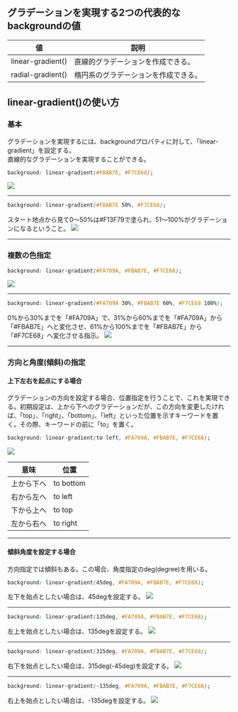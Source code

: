 ## グラデーションを実現する2つの代表的なbackgroundの値
|値|説明|
|-|-|
|linear-gradient()|直線的グラデーションを作成できる。|
|radial-gradient()|楕円系のグラデーションを作成できる。|

## linear-gradient()の使い方
### 基本
グラデーションを実現するには、backgroundプロパティに対して、「linear-gradient」を設定する。<br>
直線的なグラデーションを実現することができる。
```css
background: linear-gradient(#FBAB7E, #F7CE68);
```
<img src="https://creive.me/wp-content/uploads/2018/11/3e296a8a31238f72a8c73342f7261ae5.png">

---

```css
background: linear-gradient(#FBAB7E 50%, #F7CE68);
```
スタート地点から見て0〜50%は#F13F79で塗られ、51〜100%がグラデーションになるということ。
<img src="https://creive.me/wp-content/uploads/2018/11/a0fc8af6afb91fb14522f49d6331cda3.png">

---

### 複数の色指定
```css
background: linear-gradient(#FA709A, #FBAB7E, #F7CE68);
```
<img src="https://creive.me/wp-content/uploads/2018/11/ead92844305f54fe5533c69f03471b5c.png">
          
---

```css
background: linear-gradient(#FA709A 30%, #FBAB7E 60%, #F7CE68 100%);
```
0%から30%までを「#FA709A」で、31%から60%までを「#FA709A」から「#FBAB7E」へと変化させ、61%から100%までを「#FBAB7E」から「#F7CE68」へ変化させる指示。
<img src="https://creive.me/wp-content/uploads/2018/11/b9ad2c0acf311d47fa5a51e0d66ec799.png">

---

### 方向と角度(傾斜)の指定
#### 上下左右を起点にする場合
グラデーションの方向を設定する場合、位置指定を行うことで、これを実現できる。初期設定は、上から下へのグラデーションだが、この方向を変更したければ、「top」、「right」、「bottom」、「left」といった位置を示すキーワードを置く。その際、キーワードの前に「to」を置く。
```css
background: linear-gradient(to left, #FA709A, #FBAB7E, #F7CE68);
```
<img src="https://creive.me/wp-content/uploads/2018/11/f2d129b30518126cbd3b503e57df890a.png">

|意味|位置|
|-|-|
|上から下へ|to bottom|
|右から左へ|to left|
|下から上へ|to top|
|左から右へ|to right|

---

#### 傾斜角度を設定する場合
方向指定では傾斜もある。この場合、角度指定のdeg(degree)を用いる。
```css
background: linear-gradient(45deg, #FA709A, #FBAB7E, #F7CE68);
```
左下を始点としたい場合は、45degを設定する。
<img src="https://creive.me/wp-content/uploads/2018/11/755994d701271ff33b4fcb0fc45493c5.png">

---
```css
background: linear-gradient(135deg, #FA709A, #FBAB7E, #F7CE68);
```
左上を始点としたい場合は、135degを設定する。
<img src="https://creive.me/wp-content/uploads/2018/11/83c2d04a361716bc64cea8032e3c4997.png">

---

```css
background: linear-gradient(315deg, #FA709A, #FBAB7E, #F7CE68);
```
右下を始点としたい場合は、315deg(-45deg)を設定する。
<img src="https://creive.me/wp-content/uploads/2018/11/83c2d04a361716bc64cea8032e3c4997.png">

---

```css
background: linear-gradient(-135deg, #FA709A, #FBAB7E, #F7CE68);
```
右上を始点としたい場合は、-135degを設定する。
<img src="https://creive.me/wp-content/uploads/2018/11/90c70efd5d32b319722be05382b8fab3.png">
